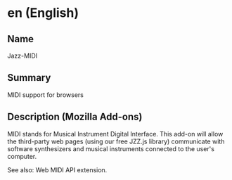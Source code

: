 # en (English)

## Name
Jazz-MIDI

## Summary
MIDI support for browsers

## Description (Mozilla Add-ons)
MIDI stands for Musical Instrument Digital Interface.
This add-on will allow the third-party web pages (using our free JZZ.js library) communicate with software synthesizers and musical instruments connected to the user's computer.

See also: Web MIDI API extension.
